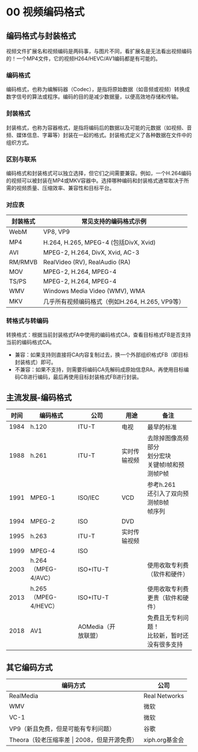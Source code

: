 # 00 视频编码格式

## 编码格式与封装格式

视频文件扩展名和视频编码是两码事，与图片不同，看扩展名是无法看出视频编码的！一个MP4文件，它的视频H264/HEVC/AV1编码都是有可能的。

### 编码格式

编码格式，也称为编解码器（Codec），是指将原始数据（如音频或视频）转换成数字信号的算法或程序。编码的目的是减少数据量，以便高效地存储和传输。

### 封装格式

封装格式，也称为容器格式，是指将编码后的数据以及可能的元数据（如视频、音频、媒体信息、字幕等）封装在一起的格式。封装格式定义了各种数据在文件中的组织方式。

### 区别与联系

编码格式和封装格式可以独立选择，但它们之间需要兼容。例如，一个H.264编码的视频可以被封装在MP4或MKV容器中。选择哪种编码和封装格式通常取决于所需的视频质量、压缩效率、兼容性和目标平台。

### 对应表

| 封装格式 | 常见支持的编码格式示例                          |
| -------- | ----------------------------------------------- |
| WebM     | VP8, VP9                                        |
| MP4      | H.264, H.265, MPEG-4 (包括DivX, Xvid)           |
| AVI      | MPEG-2, H.264, DivX, Xvid, AC-3                 |
| RM/RMVB  | RealVideo (RV), RealAudio (RA)                  |
| MOV      | MPEG-2, H.264, MPEG-4                           |
| TS/PS    | MPEG-2, H.264, MPEG-4                           |
| WMV      | Windows Media Video (WMV), WMA                  |
| MKV      | 几乎所有视频编码格式（例如H.264, H.265, VP9等） |

### 转格式与转编码

转换格式：根据当前封装格式FA中使用的编码格式CA，查看目标格式FB是否支持当前的编码格式CA。

* 兼容：如果支持则直接将CA内容复制过去，换一个外部组织格式FB（即目标封装格式）即可。
* 不兼容：如果不支持，则需要将编码CA先解码成原始信息RA，再使用目标编码CB进行编码，最后再使用目标封装格式FB进行封装。

## 主流发展-编码格式

| 时间 | 编码格式             | 公司                | 用途         | 备注                                                       |
| ---- | -------------------- | ------------------- | ------------ | ---------------------------------------------------------- |
| 1984 | h.120                | ITU-T               | 电视         | 最早的标准                                                 |
| 1988 | h.261                | ITU-T               | 实时传输视频 | 去除掉图像高频部分<br />划分宏块<br />关键帧I帧和预测帧P帧 |
| 1991 | MPEG-1               | ISO/IEC             | VCD          | 参考h.261<br />还引入了双向预测帧B帧<br />帧序列           |
| 1994 | MPEG-2               | ISO                 | DVD          |                                                            |
| 1995 | h.263                | ITU-T               | 实时传输视频 |                                                            |
| 1999 | MPEG-4               | ISO                 |              |                                                            |
| 2003 | h.264（MPEG-4/AVC）  | ISO+ITU-T           |              | 使用收取专利费（软件和硬件）                               |
| 2013 | h.265（MPEG-4/HEVC） | ISO+ITU-T           |              | 使用收取专利费更贵（软件和硬件）                           |
| 2018 | AV1                  | AOMedia（开放联盟） |              | 免费且无专利问题！<br />比较新，暂时还没有很多支持         |

## 其它编码方式

| 编码方式                                     | 公司           |
| -------------------------------------------- | -------------- |
| RealMedia                                    | Real Networks  |
| WMV                                          | 微软           |
| VC-1                                         | 微软           |
| VP9（新且免费，但是可能有专利问题）          | 谷歌           |
| Theora（较老压缩率差 \| 2008，但是开源免费） | xiph.org基金会 |

